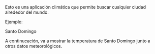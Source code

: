 Esto es una aplicación climática que permite buscar cualquier ciudad alrededor del mundo.

Ejemplo:

Santo Domingo

A continucación, va a mostrar la temperatura de Santo Domingo junto a otros datos meteorológicos.
